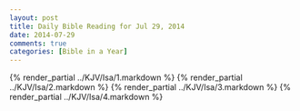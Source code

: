 ```yaml
---
layout: post
title: Daily Bible Reading for Jul 29, 2014
date: 2014-07-29
comments: true
categories: [Bible in a Year]
---
```

{% render_partial ../KJV/Isa/1.markdown %}
{% render_partial ../KJV/Isa/2.markdown %}
{% render_partial ../KJV/Isa/3.markdown %}
{% render_partial ../KJV/Isa/4.markdown %}
